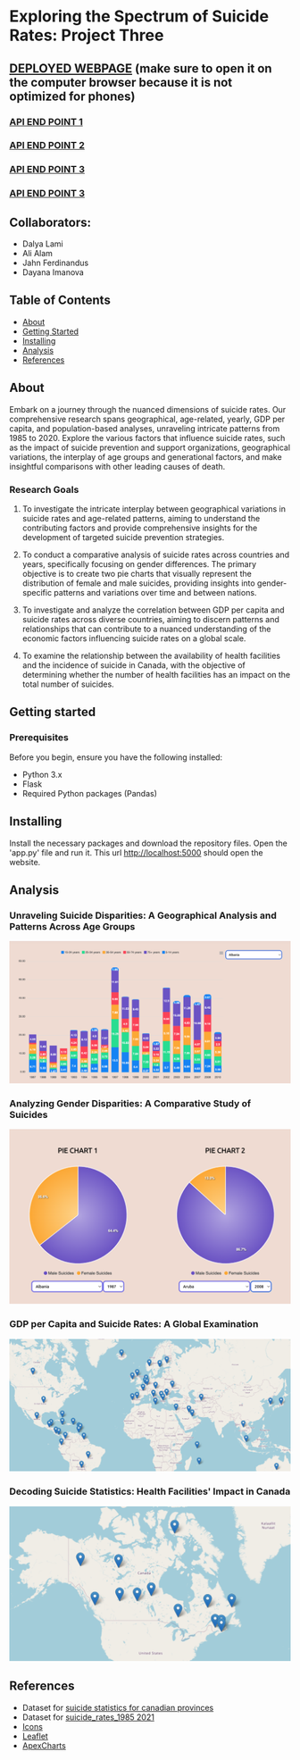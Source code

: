 # Exploring the Spectrum of Suicide Rates: Project Three

## [DEPLOYED WEBPAGE](https://dayanaim.pythonanywhere.com/) (make sure to open it on the computer browser because it is not optimized for phones)
### [API END POINT 1](https://dayanaim.pythonanywhere.com/api/suicides_data)
### [API END POINT 2](https://dayanaim.pythonanywhere.com/api/pie_chart)
### [API END POINT 3](https://dayanaim.pythonanywhere.com/api/chart3data)
### [API END POINT 3](https://dayanaim.pythonanywhere.com/api/province_data)

## Collaborators: 
- Dalya Lami
- Ali Alam
- Jahn Ferdinandus
- Dayana Imanova


## Table of Contents

- [About](#about)
- [Getting Started](#getting-started)
- [Installing](#installing)
- [Analysis](#analysis)
- [References](#references)

## About
Embark on a journey through the nuanced dimensions of suicide rates. Our comprehensive research spans geographical, age-related, yearly, 
GDP per capita, and population-based analyses, unraveling intricate patterns from 1985 to 2020. Explore the various factors that influence suicide rates, 
such as the impact of suicide prevention and support organizations, geographical variations, the interplay of age groups and generational factors, and make 
insightful comparisons with other leading causes of death.

### Research Goals

1) To investigate the intricate interplay between geographical variations in suicide rates and age-related patterns, aiming to understand the contributing factors and
provide comprehensive insights for the development of targeted suicide prevention strategies.

2) To conduct a comparative analysis of suicide rates across countries and years, specifically focusing on gender differences. The primary objective is to create two pie
charts that visually represent the distribution of female and male suicides, providing insights into gender-specific patterns and variations over time and between nations.

3) To investigate and analyze the correlation between GDP per capita and suicide rates across diverse countries, aiming to discern patterns and relationships that can contribute
to a nuanced understanding of the economic factors influencing suicide rates on a global scale.
   
4) To examine the relationship between the availability of health facilities and the incidence of suicide in Canada, with the objective of determining whether the number of health facilities has an impact on the total number of suicides.

## Getting started

### Prerequisites
Before you begin, ensure you have the following installed:
- Python 3.x
- Flask
- Required Python packages (Pandas)

## Installing

Install the necessary packages and download the repository files. Open the 'app.py' file and run it. This url [http://localhost:5000](http://localhost:5000) should open the website.

## Analysis

### Unraveling Suicide Disparities: A Geographical Analysis and Patterns Across Age Groups
![1](img_readme/1.png)

### Analyzing Gender Disparities: A Comparative Study of Suicides
![2](img_readme/2.png)

### GDP per Capita and Suicide Rates: A Global Examination
![3](img_readme/3.png)

### Decoding Suicide Statistics: Health Facilities' Impact in Canada
![4](img_readme/4.png)

  
## References
 - Dataset for [suicide statistics for canadian provinces](https://www.suicideinfo.ca/local_resource/suicide-stats-canada-provinces/)
 - Dataset for [suicide_rates_1985 2021](https://www.kaggle.com/datasets/omkargowda/suicide-rates-overview-1985-to-2021)
 - [Icons](https://www.flaticon.com/)
 - [Leaflet](https://leafletjs.com/)
 - [ApexCharts](https://apexcharts.com/)

